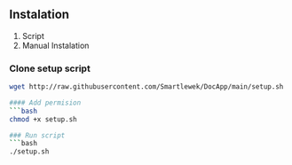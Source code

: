 ## Instalation

1. Script
2. Manual Instalation 

### Clone setup script
```bash
wget http://raw.githubusercontent.com/Smartlewek/DocApp/main/setup.sh

#### Add permision
```bash
chmod +x setup.sh

### Run script
```bash
./setup.sh

